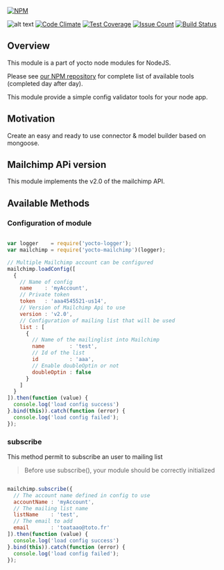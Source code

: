 [![NPM](https://nodei.co/npm/yocto-mailchimp.png?downloads=true&downloadRank=true&stars=true)](https://nodei.co/npm/yocto-mailchimp/)

![alt text](https://david-dm.org/yoctore/yocto-mailchimp.svg "Dependencies Status")
[![Code Climate](https://codeclimate.com/github/yoctore/yocto-mailchimp/badges/gpa.svg)](https://codeclimate.com/github/yoctore/yocto-mailchimp)
[![Test Coverage](https://codeclimate.com/github/yoctore/yocto-mailchimp/badges/coverage.svg)](https://codeclimate.com/github/yoctore/yocto-mailchimp/coverage)
[![Issue Count](https://codeclimate.com/github/yoctore/yocto-mailchimp/badges/issue_count.svg)](https://codeclimate.com/github/yoctore/yocto-mailchimp)
[![Build Status](https://travis-ci.org/yoctore/yocto-mailchimp.svg?branch=master)](https://travis-ci.org/yoctore/yocto-mailchimp)

## Overview

This module is a part of yocto node modules for NodeJS.

Please see [our NPM repository](https://www.npmjs.com/~yocto) for complete list of available tools (completed day after day).

This module provide a simple config validator tools for your node app.

## Motivation

Create an easy and ready to use connector & model builder based on mongoose.

## Mailchimp APi version

This module implements the v2.0 of the mailchimp API.

## Available Methods

### Configuration of module

```javascript

var logger    = require('yocto-logger');
var mailchimp = require('yocto-mailchimp')(logger);

// Multiple Mailchimp account can be configured
mailchimp.loadConfig([
  {
    // Name of config
    name    : 'myAccount',
    // Private token
    token   : 'aaa4545521-us14',
    // Version of Mailchimp Api to use
    version : 'v2.0',
    // Configuration of mailing list that will be used
    list : [
      {
        // Name of the mailinglist into Mailchimp
        name        : 'test',
        // Id of the list
        id          : 'aaa',
        // Enable doubleOptin or not
        doubleOptin : false
      }
    ]
  }
]).then(function (value) {
  console.log('load config success')
}.bind(this)).catch(function (error) {
  console.log('load config failed');
});
```

### subscribe

This method permit to subscribe an user to mailing list

>Before use subscribe(), your module should be correctly initialized

```javascript

mailchimp.subscribe({
  // The account name defined in config to use
  accountName : 'myAccount',
  // The mailing list name
  listName    : 'test',
  // The email to add
  email       : 'toataao@toto.fr'
]).then(function (value) {
  console.log('load config success')
}.bind(this)).catch(function (error) {
  console.log('load config failed');
});
```
